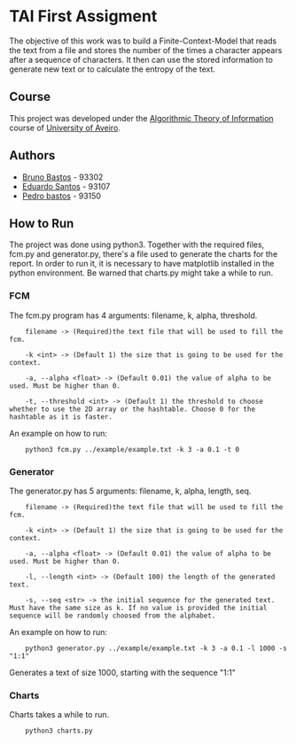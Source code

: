 
# TAI First Assigment

The objective of this work was to build a Finite-Context-Model that reads the text from a file and stores the number of the times a character appears after a sequence of characters. It then can use the stored information to generate new text or to calculate the entropy of the text.

## Course
This project was developed under the [Algorithmic Theory of Information](https://www.ua.pt/en/uc/13643) course of [University of Aveiro](https://www.ua.pt/).

## Authors

* [Bruno Bastos](https://github.com/BrunosBastos) - 93302
* [Eduardo Santos](https://github.com/eduardosantoshf) - 93107
* [Pedro bastos](https://github.com/bastos-01) - 93150

## How to Run

The project was done using python3. 
Together with the required files, fcm.py and generator.py, there's a file
used to generate the charts for the report. In order to run it, it is necessary
to have matplotlib installed in the python environment. Be warned that charts.py 
might take a while to run.

### FCM

The fcm.py program has 4 arguments: filename, k, alpha, threshold.

```
    filename -> (Required)the text file that will be used to fill the fcm.

    -k <int> -> (Default 1) the size that is going to be used for the context.

    -a, --alpha <float> -> (Default 0.01) the value of alpha to be used. Must be higher than 0.

    -t, --threshold <int> -> (Default 1) the threshold to choose whether to use the 2D array or the hashtable. Choose 0 for the hashtable as it is faster.
```

An example on how to run:

```
    python3 fcm.py ../example/example.txt -k 3 -a 0.1 -t 0
```

### Generator

The generator.py has 5 arguments: filename, k, alpha, length, seq.

```
    filename -> (Required)the text file that will be used to fill the fcm.

    -k <int> -> (Default 1) the size that is going to be used for the context.

    -a, --alpha <float> -> (Default 0.01) the value of alpha to be used. Must be higher than 0.

    -l, --length <int> -> (Default 100) the length of the generated text.

    -s, --seq <str> -> the initial sequence for the generated text. Must have the same size as k. If no value is provided the initial sequence will be randomly choosed from the alphabet.

```

An example on how to run:

```
    python3 generator.py ../example/example.txt -k 3 -a 0.1 -l 1000 -s "1:1"
```

Generates a text of size 1000, starting with the sequence "1:1"


### Charts

Charts takes a while to run.

```
    python3 charts.py
```
